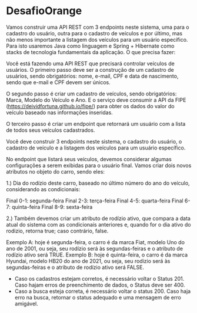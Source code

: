 # DesafioOrange
Vamos construir uma API REST com 3 endpoints neste sistema, uma para o cadastro 
do usuário, outra para o cadastro de veículos e por último, mas não menos importante a 
listagem dos veículos para um usuário específico. Para isto usaremos Java como 
linguagem e Spring + Hibernate como stacks de tecnologia fundamentais da aplicação. O 
que precisa fazer:

Você está fazendo uma API REST que precisará controlar veículos de usuários.
O primeiro passo deve ser a construção de um cadastro de usuários, sendo 
obrigatórios: nome, e-mail, CPF e data de nascimento, sendo que e-mail e CPF devem 
ser únicos.

O segundo passo é criar um cadastro de veículos, sendo obrigatórios: Marca, Modelo 
do Veículo e Ano. E o serviço deve consumir a API da FIPE 
(https://deividfortuna.github.io/fipe/) para obter os dados do valor do veículo baseado 
nas informações inseridas.

O terceiro passo é criar um endpoint que retornará um usuário com a lista de todos 
seus veículos cadastrados.

Você deve construir 3 endpoints neste sistema, o cadastro do usuário, o cadastro de 
veículo e a listagem dos veículos para um usuário específico.

No endpoint que listará seus veículos, devemos considerar algumas configurações a 
serem exibidas para o usuário final. Vamos criar dois novos atributos no objeto do 
carro, sendo eles:

1.) Dia do rodízio deste carro, baseado no último número do ano do veículo, 
considerando as condicionais:

Final 0-1: segunda-feira
Final 2-3: terça-feira
Final 4-5: quarta-feira
Final 6-7: quinta-feira
Final 8-9: sexta-feira

2.) Também devemos criar um atributo de rodízio ativo, que compara a data atual do 
sistema com as condicionais anteriores e, quando for o dia ativo do rodizio, 
retorna true; caso contrário, false.

Exemplo A: hoje é segunda-feira, o carro é da marca Fiat, modelo Uno do ano de 2001, 
ou seja, seu rodízio será às segundas-feiras e o atributo de rodízio ativo será TRUE.
Exemplo B: hoje é quinta-feira, o carro é da marca Hyundai, modelo HB20 do ano de 
2021, ou seja, seu rodizio será às segundas-feiras e o atributo de rodízio ativo 
será FALSE.

- Caso os cadastros estejam corretos, é necessário voltar o Status 201. 
Caso hajam erros de preenchimento de dados, o Status deve ser 400.
- Caso a busca esteja correta, é necessário voltar o status 200. Caso haja erro na 
busca, retornar o status adequado e uma mensagem de erro amigável.
